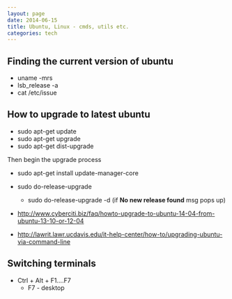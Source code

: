 ```yaml
---
layout: page
date: 2014-06-15
title: Ubuntu, Linux - cmds, utils etc.
categories: tech
---
```


## Finding the current version of ubuntu
- uname -mrs
- lsb_release -a
- cat /etc/issue

## How to upgrade to latest ubuntu

* sudo apt-get update
* sudo apt-get upgrade
* sudo apt-get dist-upgrade

Then begin the upgrade process


* sudo apt-get install update-manager-core
* sudo do-release-upgrade
    - sudo do-release-upgrade -d (if **No new release found** msg pops up)

* <http://www.cyberciti.biz/faq/howto-upgrade-to-ubuntu-14-04-from-ubuntu-13-10-or-12-04>
* <http://lawrit.lawr.ucdavis.edu/it-help-center/how-to/upgrading-ubuntu-via-command-line>

## Switching terminals

* Ctrl + Alt + F1....F7
    - F7 - desktop
